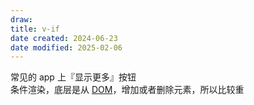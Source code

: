 ```yaml
---
draw:
title: v-if
date created: 2024-06-23
date modified: 2025-02-06
---
```


常见的 app 上『显示更多』按钮  
条件渲染，底层是从 [DOM](DOM.md)，增加或者删除元素，所以比较重
